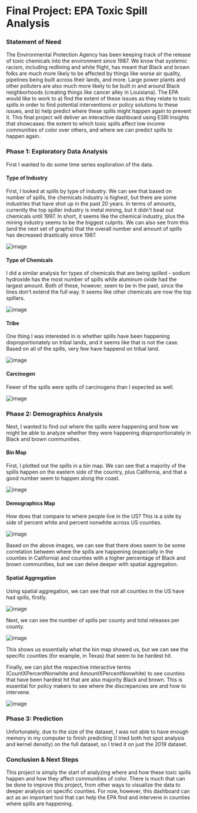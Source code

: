 # Final Project: EPA Toxic Spill Analysis

### Statement of Need

The Environmental Protection Agency has been keeping track of the release of toxic chemicals into the environment since 1987. 
We know that systemic racism, including redlining and white flight, has meant that Black and brown folks are much more likely to be affected by things like worse air quality, pipelines being built across their lands, and more.  Large power plants and other polluters are also much more likely to be built in and around Black neighborhoods (creating things like cancer alley in Louisiana). 
The EPA would like to work to a) find the extent of these issues as they relate to toxic spills in order to find potential interventions or policy solutions to these issues, and b) help predict where these spills might happen again to prevent it. 
This final project will deliver an interactive dashboard using ESRI Insights that showcases: the extent to which toxic spills affect low income communities of color over others, and where we can predict spills to happen again. 

### Phase 1: Exploratory Data Analysis

First I wanted to do some time series exploration of the data.  

#### Type of Industry 

First, I looked at spills by type of industry. We can see that based on number of spills, the chemicals industry is highest, but there are some industries that have shot up in the past 20 years. In terms of amounts, currently the top spiller industry is metal mining, but it didn't beat out chemicals until 1997. In short, it seems like the chemical industry, plus the mining industry seems to be the biggest culprits. We can also see from this (and the next set of graphs) that the overall number and amount of spills has decreased drastically since 1987. 

![image](https://user-images.githubusercontent.com/59181449/117845330-72507200-b24e-11eb-9d91-adb126a9ca76.png)

#### Type of Chemicals

I did a similar analysis for types of chemicals that are being spilled - sodium hydroxide has the most number of spills while aluminum oxide had the largest amount. Both of these, however, seem to be in the past, since the lines don't extend the full way. It seems like other chemicals are now the top spillers. 

![image](https://user-images.githubusercontent.com/59181449/117845588-b2aff000-b24e-11eb-8045-4bb1e34c1d2d.png)

#### Tribe

One thing I was interested in is whether spills have been happening disproportionately on tribal lands, and it seems like that is not the case. Based on all of the spills, very few have happend on tribal land. 

![image](https://user-images.githubusercontent.com/59181449/117845758-d6733600-b24e-11eb-884c-eb434372c06d.png)

#### Carcinogen

Fewer of the spills were spills of carcinogens than I expected as well. 

![image](https://user-images.githubusercontent.com/59181449/117845839-e559e880-b24e-11eb-9cd1-561e355f3797.png)

### Phase 2: Demographics Analysis

Next, I wanted to find out where the spills were happening and how we might be able to analyze whether they were happening disproportionately in Black and brown communities. 

#### Bin Map 

First, I plotted out the spills in a bin map. We can see that a majority of the spills happen on the eastern side of the country, plus California, and that a good number seem to happen along the coast. 

![image](https://user-images.githubusercontent.com/59181449/117846296-4d103380-b24f-11eb-8e78-ce37a3744035.png)

#### Demographics Map

How does that compare to where people live in the US? This is a side by side of percent white and percent nonwhite across US counties. 

![image](https://user-images.githubusercontent.com/59181449/117846587-96608300-b24f-11eb-983a-c64fb1794e48.png)

Based on the above images, we can see that there does seem to be some correlation between where the spills are happening (especially in the counties in California) and counties with a higher percentage of Black and brown communities, but we can delve deeper with spatial aggregation. 

#### Spatial Aggregation

Using spatial aggregation, we can see that not all counties in the US have had spills, firstly.

![image](https://user-images.githubusercontent.com/59181449/117849995-df660680-b252-11eb-8594-0d6f6184869e.png)

Next, we can see the number of spills per county and total releases per county. 

![image](https://user-images.githubusercontent.com/59181449/117850127-03c1e300-b253-11eb-997b-d512e985e820.png)

This shows us essentially what the bin map showed us, but we can see the specific counties (for example, in Texas) that seem to be hardest hit. 

Finally, we can plot the respective interactive terms (CountXPercentNonwhite and AmountXPercentNonwhite) to see counties that have been hardest hit that are also majority Black and brown. This is essential for policy makers to see where the discrepancies are and how to intervene.

![image](https://user-images.githubusercontent.com/59181449/117850402-41267080-b253-11eb-9045-0b9157257f94.png)

### Phase 3: Prediction

Unfortunately, due to the size of the dataset, I was not able to have enough memory in my computer to finish predicting (I tried both hot spot analysis and kernel density) on the full dataset, so I tried it on just the 2019 dataset. 



### Conclusion & Next Steps

This project is simply the start of analyzing where and how these toxic spills happen and how they affect communities of color. There is much that can be done to improve this project, from other ways to visualize the data to deeper analysis on specific counties. For now, however, this dashboard can act as an important tool that can help the EPA find and intervene in counties where spills are happening. 

